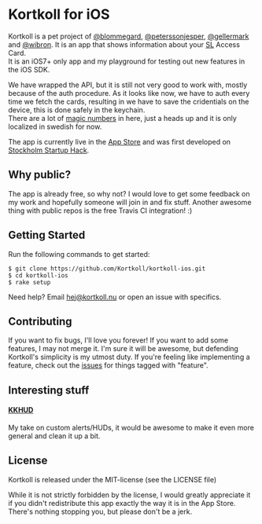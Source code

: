 # Kortkoll for iOS

Kortkoll is a pet project of [@blommegard](http://twitter.com/blommegard), [@peterssonjesper](http://twitter.com/peterssonjesper), [@gellermark](http://twitter.com/gellermark) and [@wibron](http://twitter.com/wibron). It is an app that shows information about your [SL](http://sl.se/) Access Card.  
It is an iOS7+ only app and my playground for testing out new features in the iOS SDK.

We have wrapped the API, but it is still not very good to work with, mostly because of the auth procedure. As it looks like now, we have to auth every time we fetch the cards, resulting in we have to save the cridentials on the device, this is done safely in the keychain.  
There are a lot of [magic numbers](http://en.wikipedia.org/wiki/Magic_number_(programming)) in here, just a heads up and it is only localized in swedish for now.

The app is currently live in the [App Store](https://itunes.apple.com/se/app/kortkoll/id681422117) and was first developed on [Stockholm Startup Hack](http://www.sthlmstartuphack.com/).

## Why public?

The app is already free, so why not? I would love to get some feedback on my work and hopefully someone will join in and fix stuff. Another awesome thing with public repos is the free Travis CI integration! :)

## Getting Started

Run the following commands to get started:

    $ git clone https://github.com/Kortkoll/kortkoll-ios.git
    $ cd kortkoll-ios
    $ rake setup

Need help? Email <hej@kortkoll.nu> or open an issue with specifics.

## Contributing

If you want to fix bugs, I'll love you forever! If you want to add some features, I may not merge it. I'm sure it will be awesome, but defending Kortkoll's simplicity is my utmost duty. If you're feeling like implementing a feature, check out the [issues](https://github.com/Kortkoll/kortkoll-ios/issues) for things tagged with "feature".

## Interesting stuff

#### [KKHUD](https://github.com/kortkoll/kortkoll-ios/blob/master/Kortkoll/Controllers/KKHUD.h)
My take on custom alerts/HUDs, it would be awesome to make it even more general and clean it up a bit.

## License

Kortkoll is released under the MIT-license (see the LICENSE file)

While it is not strictly forbidden by the license, I would greatly appreciate it if you didn't redistribute this app exactly the way it is in the App Store. There's nothing stopping you, but please don't be a jerk.

